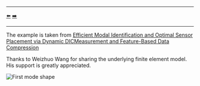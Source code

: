 ***
[⬅️](../008/README.md "Previous example")
[➡️](../010/README.md "Next example")
***

The example is taken from [Efficient Modal Identification and Optimal Sensor Placement via Dynamic DICMeasurement and Feature-Based Data Compression](https://doi.org/10.3390/vibration6040050)

Thanks to Weizhuo Wang for sharing the underlying finite element model. His support is greatly appreciated.

![First mode shape](mode_01.gif)
